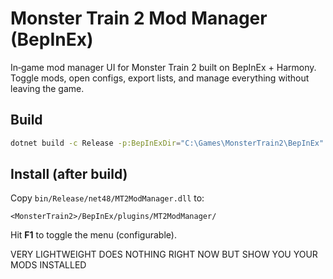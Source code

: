 # Monster Train 2 Mod Manager (BepInEx)

In‑game mod manager UI for Monster Train 2 built on BepInEx + Harmony.  
Toggle mods, open configs, export lists, and manage everything without leaving the game.

## Build

```bash
dotnet build -c Release -p:BepInExDir="C:\Games\MonsterTrain2\BepInEx"
```

## Install (after build)

Copy `bin/Release/net48/MT2ModManager.dll` to:
```
<MonsterTrain2>/BepInEx/plugins/MT2ModManager/
```

Hit **F1** to toggle the menu (configurable).


VERY LIGHTWEIGHT DOES NOTHING RIGHT NOW BUT SHOW YOU YOUR MODS INSTALLED

